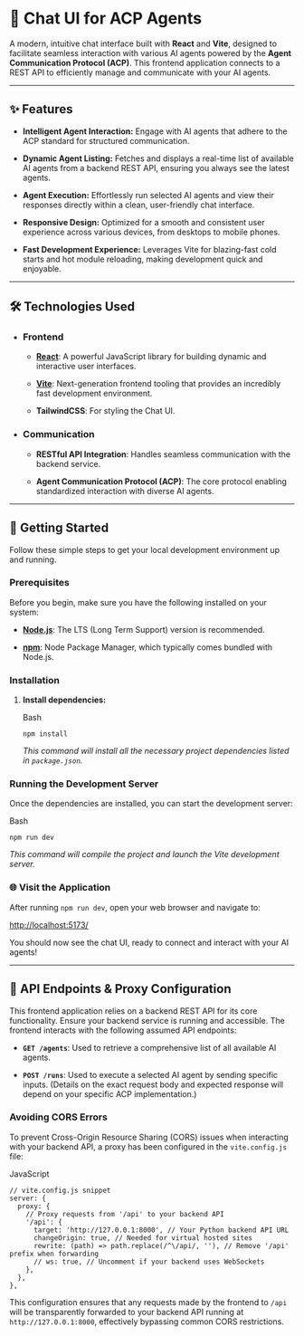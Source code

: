 # 🚀 Chat UI for ACP Agents

A modern, intuitive chat interface built with **React** and **Vite**, designed to facilitate seamless interaction with various AI agents powered by the **Agent Communication Protocol (ACP)**. This frontend application connects to a REST API to efficiently manage and communicate with your AI agents.

----------

## ✨ Features

-   **Intelligent Agent Interaction:** Engage with AI agents that adhere to the ACP standard for structured communication.
    
-   **Dynamic Agent Listing:** Fetches and displays a real-time list of available AI agents from a backend REST API, ensuring you always see the latest agents.
    
-   **Agent Execution:** Effortlessly run selected AI agents and view their responses directly within a clean, user-friendly chat interface.
    
-   **Responsive Design:** Optimized for a smooth and consistent user experience across various devices, from desktops to mobile phones.
    
-   **Fast Development Experience:** Leverages Vite for blazing-fast cold starts and hot module reloading, making development quick and enjoyable.
    

----------

## 🛠️ Technologies Used

-   ### Frontend
    
    -   **[React](https://react.dev/)**: A powerful JavaScript library for building dynamic and interactive user interfaces.
        
    -   **[Vite](https://vitejs.dev/)**: Next-generation frontend tooling that provides an incredibly fast development environment.
        
    -   **TailwindCSS**: For styling the Chat UI.
        
-   ### Communication
    
    -   **RESTful API Integration**: Handles seamless communication with the backend service.
        
    -   **Agent Communication Protocol (ACP)**: The core protocol enabling standardized interaction with diverse AI agents.
        

----------

## 🚀 Getting Started

Follow these simple steps to get your local development environment up and running.

### Prerequisites

Before you begin, make sure you have the following installed on your system:

-   **[Node.js](https://nodejs.org/en/)**: The LTS (Long Term Support) version is recommended.
    
-   **[npm](https://www.npmjs.com/)**: Node Package Manager, which typically comes bundled with Node.js.
    

### Installation


    
1.  **Install dependencies:**
    
    Bash
    
    ```
    npm install
    
    ```
    
    _This command will install all the necessary project dependencies listed in `package.json`._
    

### Running the Development Server

Once the dependencies are installed, you can start the development server:

Bash

```
npm run dev

```

_This command will compile the project and launch the Vite development server._

### 🌐 Visit the Application

After running `npm run dev`, open your web browser and navigate to:

[http://localhost:5173/](https://www.google.com/search?q=http://localhost:5173/)

You should now see the chat UI, ready to connect and interact with your AI agents!

----------

## 🔌 API Endpoints & Proxy Configuration

This frontend application relies on a backend REST API for its core functionality. Ensure your backend service is running and accessible. The frontend interacts with the following assumed API endpoints:

-   **`GET /agents`**: Used to retrieve a comprehensive list of all available AI agents.
    
-   **`POST /runs`**: Used to execute a selected AI agent by sending specific inputs. (Details on the exact request body and expected response will depend on your specific ACP implementation.)
    

### Avoiding CORS Errors

To prevent Cross-Origin Resource Sharing (CORS) issues when interacting with your backend API, a proxy has been configured in the `vite.config.js` file:

JavaScript

```
// vite.config.js snippet
server: {
  proxy: {
    // Proxy requests from '/api' to your backend API
    '/api': {
      target: 'http://127.0.0.1:8000', // Your Python backend API URL
      changeOrigin: true, // Needed for virtual hosted sites
      rewrite: (path) => path.replace(/^\/api/, ''), // Remove '/api' prefix when forwarding
      // ws: true, // Uncomment if your backend uses WebSockets
    },
  },
},

```

This configuration ensures that any requests made by the frontend to `/api` will be transparently forwarded to your backend API running at `http://127.0.0.1:8000`, effectively bypassing common CORS restrictions.

